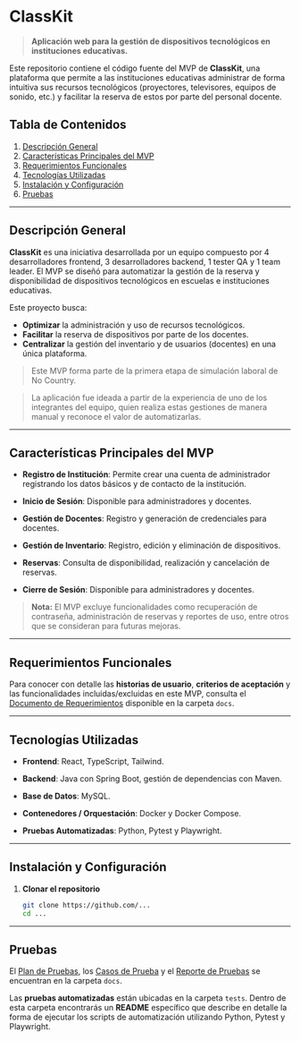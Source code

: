 # ClassKit

> **Aplicación web para la gestión de dispositivos tecnológicos en instituciones educativas.**

Este repositorio contiene el código fuente del MVP de **ClassKit**, una plataforma que permite a las instituciones educativas administrar de forma intuitiva sus recursos tecnológicos (proyectores, televisores, equipos de sonido, etc.) y facilitar la reserva de estos por parte del personal docente.

## Tabla de Contenidos

1. [Descripción General](#descripción-general)  
2. [Características Principales del MVP](#características-principales-del-mvp)  
3. [Requerimientos Funcionales](#requerimientos-funcionales)  
4. [Tecnologías Utilizadas](#tecnologías-utilizadas)  
5. [Instalación y Configuración](#instalación-y-configuración)
6. [Pruebas](#pruebas)

---

## Descripción General

**ClassKit** es una iniciativa desarrollada por un equipo compuesto por 4 desarrolladores frontend, 3 desarrolladores backend, 1 tester QA y 1 team leader. El MVP se diseñó para automatizar la gestión de la reserva y disponibilidad de dispositivos tecnológicos en escuelas e instituciones educativas.

Este proyecto busca:
- **Optimizar** la administración y uso de recursos tecnológicos.
- **Facilitar** la reserva de dispositivos por parte de los docentes.
- **Centralizar** la gestión del inventario y de usuarios (docentes) en una única plataforma.

> Este MVP forma parte de la primera etapa de simulación laboral de No Country. 

> La aplicación fue ideada a partir de la experiencia de uno de los integrantes del equipo, quien realiza estas gestiones de manera manual y reconoce el valor de automatizarlas.
---

## Características Principales del MVP

- **Registro de Institución**: Permite crear una cuenta de administrador registrando los datos básicos y de contacto de la institución.


- **Inicio de Sesión**: Disponible para administradores y docentes.


- **Gestión de Docentes**: Registro y generación de credenciales para docentes.


- **Gestión de Inventario**: Registro, edición y eliminación de dispositivos.


- **Reservas**: Consulta de disponibilidad, realización y cancelación de reservas.


- **Cierre de Sesión**: Disponible para administradores y docentes.

> **Nota:** El MVP excluye funcionalidades como recuperación de contraseña, administración de reservas y reportes de uso, entre otros que se consideran para futuras mejoras.

---

## Requerimientos Funcionales

Para conocer con detalle las **historias de usuario**, **criterios de aceptación** y las funcionalidades incluidas/excluidas en este MVP, consulta el [Documento de Requerimientos](docs/requerimientos.md) disponible en la carpeta `docs`.

---

## Tecnologías Utilizadas

- **Frontend**: React, TypeScript, Tailwind.


- **Backend**: Java con Spring Boot, gestión de dependencias con Maven.


- **Base de Datos**: MySQL.


- **Contenedores / Orquestación**: Docker y Docker Compose.


- **Pruebas Automatizadas**: Python, Pytest y Playwright.

---

## Instalación y Configuración

1. **Clonar el repositorio**  
   ```bash
   git clone https://github.com/...
   cd ...

---


## Pruebas

El [Plan de Pruebas](docs/plan_de_pruebas.md), los [Casos de Prueba](docs/casos_de_prueba.md) y el [Reporte de Pruebas](docs/reporte_de_pruebas.md) se encuentran en la carpeta `docs`.

Las **pruebas automatizadas** están ubicadas en la carpeta `tests`. Dentro de esta carpeta encontrarás un **README** específico que describe en detalle la forma de ejecutar los scripts de automatización utilizando Python, Pytest y Playwright.  

